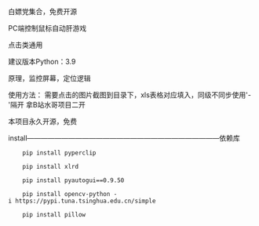 白嫖党集合，免费开源

PC端控制鼠标自动肝游戏

点击类通用

建议版本Python：3.9

原理，监控屏幕，定位逻辑

使用方法：
需要点击的图片截图到目录下，xls表格对应填入，同级不同步使用'-'隔开
拿B站水哥项目二开

本项目永久开源，免费

install————————————————————————————依赖库

        pip install pyperclip
        
        pip install xlrd
        
        pip install pyautogui==0.9.50
        
        pip install opencv-python -i https://pypi.tuna.tsinghua.edu.cn/simple
        
        pip install pillow
